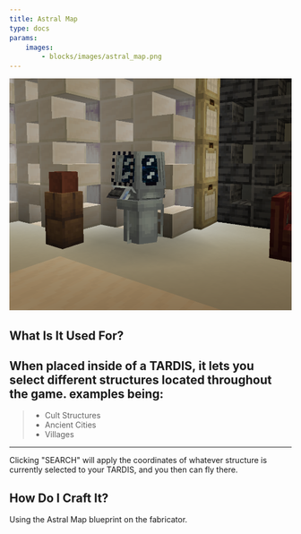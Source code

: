 ```yaml
---
title: Astral Map
type: docs
params:
    images:
        - blocks/images/astral_map.png
---
```



![Astral Map](images/astral_map.png)
## What Is It Used For?
When placed inside of a TARDIS, it lets you select different structures located throughout the game. examples being:
---
>- Cult Structures
>- Ancient Cities
>- Villages
---
Clicking "SEARCH" will apply the coordinates of whatever structure is currently selected to your TARDIS, and you then can fly there.


## How Do I Craft It?
 Using the Astral Map blueprint on the fabricator.

